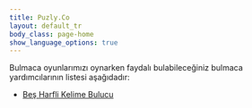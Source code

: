 ```yaml
---
title: Puzly.Co
layout: default_tr
body_class: page-home
show_language_options: true
---
```



<section class="section tools">
	<div class="container">
		<div class="section-helper-list">
			<div class="section-title">
				Bulmaca oyunlarımızı oynarken faydalı bulabileceğiniz bulmaca yardımcılarının listesi aşağıdadır:
			</div>
			<ul class="main-list">
				<li><a href="{{ layout.language }}/helper/bes-harfli-kelime-bulucu.html">Beş Harfli Kelime Bulucu</a></li>
			</ul>
		</div>
	</div>
</section>
